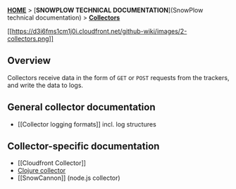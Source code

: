 [**HOME**](Home) > [**SNOWPLOW TECHNICAL DOCUMENTATION**](SnowPlow technical documentation) > [**Collectors**](collectors)

[[https://d3i6fms1cm1j0i.cloudfront.net/github-wiki/images/2-collectors.png]] 

## Overview 

Collectors receive data in the form of `GET` or `POST` requests from the trackers, and write the data to logs.

## General collector documentation

* [[Collector logging formats]] incl. log structures

## Collector-specific documentation

* [[Cloudfront Collector]]
* [Clojure collector](clojure)
* [[SnowCannon]] (node.js collector)